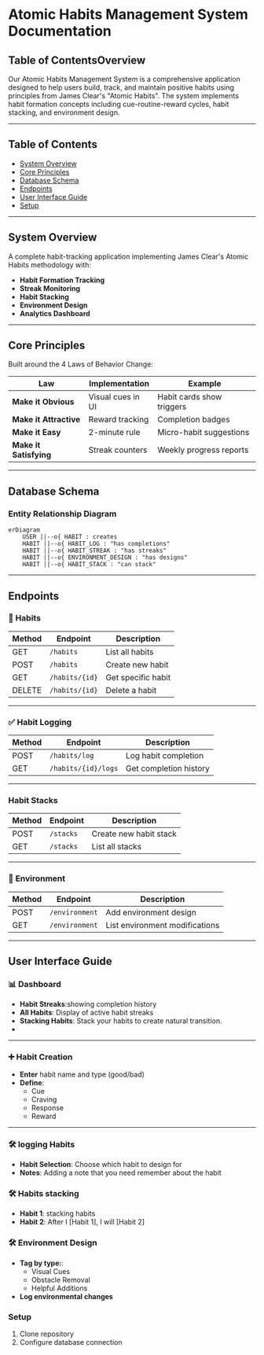 # Atomic Habits Management System Documentation
## Table of ContentsOverview

Our Atomic Habits Management System is a comprehensive application designed to help users build, track, and maintain positive habits using principles from James Clear's "Atomic Habits". The system implements habit formation concepts including cue-routine-reward cycles, habit stacking, and environment design.

---
## Table of Contents
- [System Overview](#system-overview)
- [Core Principles](#core-principles)
- [Database Schema](#database-schema)
- [Endpoints](#endpoints)
- [User Interface Guide](#user-interface-guide)
- [Setup](#setup)
---

## System Overview
A complete habit-tracking application implementing James Clear's Atomic Habits methodology with:

- **Habit Formation Tracking**
- **Streak Monitoring**
- **Habit Stacking**
- **Environment Design**
- **Analytics Dashboard**

---

## Core Principles
Built around the 4 Laws of Behavior Change:

| Law | Implementation | Example |
|-----|----------------|---------|
| **Make it Obvious** | Visual cues in UI | Habit cards show triggers |
| **Make it Attractive** | Reward tracking | Completion badges |
| **Make it Easy** | 2-minute rule | Micro-habit suggestions |
| **Make it Satisfying** | Streak counters | Weekly progress reports |

---



## Database Schema

### Entity Relationship Diagram
```mermaid
erDiagram
    USER ||--o{ HABIT : creates
    HABIT ||--o{ HABIT_LOG : "has completions"
    HABIT ||--o{ HABIT_STREAK : "has streaks"
    HABIT ||--o{ ENVIRONMENT_DESIGN : "has designs"
    HABIT ||--o{ HABIT_STACK : "can stack"
```


---

## Endpoints

### 🧠 Habits

| Method | Endpoint         | Description           |
|--------|------------------|-----------------------|
| GET    | `/habits`        | List all habits       |
| POST   | `/habits`        | Create new habit      |
| GET    | `/habits/{id}`   | Get specific habit    |
| DELETE | `/habits/{id}`   | Delete a habit          |

---

### ✅ Habit Logging

| Method | Endpoint             | Description              |
|--------|----------------------|--------------------------|
| POST   | `/habits/log`        | Log habit completion     |
| GET    | `/habits/{id}/logs`  | Get completion history   |

---

### Habit Stacks

| Method | Endpoint    | Description           |
|--------|-------------|-----------------------|
| POST   | `/stacks`   | Create new habit stack|
| GET    | `/stacks`   | List all stacks       |

---

### 🌿 Environment

| Method | Endpoint         | Description                   |
|--------|------------------|-------------------------------|
| POST   | `/environment`   | Add environment design        |
| GET    | `/environment`   | List environment modifications|

---

## User Interface Guide

### 📊 Dashboard

- **Habit Streaks**:showing completion history
- **All Habits**: Display of active habit streaks
- **Stacking Habits**: Stack your habits to create natural transition.
- 
---

### ➕ Habit Creation

- **Enter** habit name and type (good/bad)
- **Define**:
  - Cue
  - Craving
  - Response
  - Reward

---

### 🛠️ logging Habits

- **Habit Selection**: Choose which habit to design for
- **Notes**: Adding a note that you need remember about the habit

### 🛠️ Habits stacking
- **Habit 1**: stacking habits 
- **Habit 2**: After I [Habit 1], I will [Habit 2]

### 🛠️ Environment Design
- **Tag by type:**:
  - Visual Cues
  - Obstacle Removal
  - Helpful Additions
- **Log environmental changes**

### Setup

1. Clone repository
2. Configure database connection
